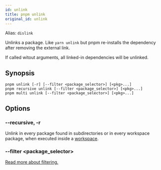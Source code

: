 ```yaml
---
id: unlink
title: pnpm unlink
original_id: unlink
---
```


Alias: `dislink`

Unlinks a package. Like `yarn unlink` but pnpm re-installs the dependency
after removing the external link.

If called witout arguments, all linked-in dependencies will be unlinked.

## Synopsis

```text
pnpm unlink [-r] [--filter <package_selector>] [<pkg>...]
pnpm recursive unlink [--filter <package_selector>] [<pkg>...]
pnpm multi unlink [--filter <package_selector>] [<pkg>...]
```

## Options

### --recursive, -r

Unlink in every package found in subdirectories
or in every workspace package, when executed inside a [workspace](../workspaces).

### --filter &lt;package_selector>

[Read more about filtering.](../filtering)
